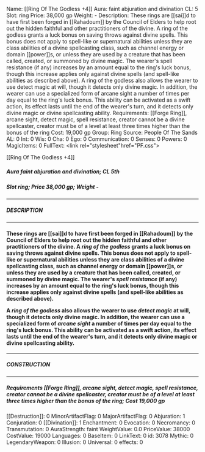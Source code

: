 Name: [[Ring Of The Godless +4]]
Aura: faint abjuration and divination
CL: 5
Slot: ring
Price: 38,000 gp
Weight: -
Description: These rings are [[sai]]d to have first been forged in [[Rahadoum]] by the Council of Elders to help root out the hidden faithful and other practitioners of the divine. A ring of the godless grants a luck bonus on saving throws against divine spells. This bonus does not apply to spell-like or supernatural abilities unless they are class abilities of a divine spellcasting class, such as channel energy or domain [[power]]s, or unless they are used by a creature that has been called, created, or summoned by divine magic. The wearer's spell resistance (if any) increases by an amount equal to the ring's luck bonus, though this increase applies only against divine spells (and spell-like abilities as described above). A ring of the godless also allows the wearer to use detect magic at will, though it detects only divine magic. In addition, the wearer can use a specialized form of arcane sight a number of times per day equal to the ring's luck bonus. This ability can be activated as a swift action, its effect lasts until the end of the wearer's turn, and it detects only divine magic or divine spellcasting ability.
Requirements: [[Forge Ring]], arcane sight, detect magic, spell resistance, creator cannot be a divine spellcaster, creator must be of a level at least three times higher than the bonus of the ring
Cost: 19,000 gp
Group: Ring
Source: People Of The Sands
AL: 0
Int: 0
Wis: 0
Cha: 0
Ego: 0
Communication: 0
Senses: 0
Powers: 0
MagicItems: 0
FullText: <link rel="stylesheet"href="PF.css"><div class="heading"><p class="alignleft">[[Ring Of The Godless +4]]</p><div style="clear: both;"></div></div><div><h5><b>Aura </b>faint abjuration and divination; <b>CL </b>5th</h5><h5><b>Slot </b>ring; <b>Price </b>38,000 gp; <b>Weight </b>-</h5></div><hr/><div><h5><b>DESCRIPTION</b></h5></div><hr/><div><h4><p>These rings are [[sai]]d to have first been forged in [[Rahadoum]] by the Council of Elders to help root out the hidden faithful and other practitioners of the divine. A <i>ring of the godless</i> grants a luck bonus on saving throws against divine spells. This bonus does not apply to spell-like or supernatural abilities unless they are class abilities of a divine spellcasting class, such as channel energy or domain [[power]]s, or unless they are used by a creature that has been called, created, or summoned by divine magic. The wearer's <i>spell resistance</i> (if any) increases by an amount equal to the ring's luck bonus, though this increase applies only against divine spells (and spell-like abilities as described above).</p><p>A <i>ring of the godless</i> also allows the wearer to use <i>detect magic</i> at will, though it detects only divine magic. In addition, the wearer can use a specialized form of <i>arcane sight</i> a number of times per day equal to the ring's luck bonus. This ability can be activated as a swift action, its effect lasts until the end of the wearer's turn, and it detects only divine magic or divine spellcasting ability.</p></h4></div><hr/><div><h5><b>CONSTRUCTION</b></h5></div><hr/><div><h5><b>Requirements </b>[[Forge Ring]], <i>arcane sight</i>, <i>detect magic</i>, <i>spell resistance</i>, creator cannot be a divine spellcaster, creator must be of a level at least three times higher than the bonus of the ring; <b>Cost </b>19,000 gp</h5></div>
[[Destruction]]: 0
MinorArtifactFlag: 0
MajorArtifactFlag: 0
Abjuration: 1
Conjuration: 0
[[Divination]]: 1
Enchantment: 0
Evocation: 0
Necromancy: 0
Transmutation: 0
AuraStrength: faint
WeightValue: 0.0
PriceValue: 38000
CostValue: 19000
Languages: 0
BaseItem: 0
LinkText: 0
id: 3078
Mythic: 0
LegendaryWeapon: 0
Illusion: 0
Universal: 0
effects: 0
